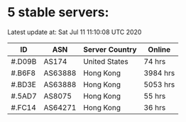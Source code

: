 # 5 stable servers:

Latest update at: Sat Jul 11 11:10:08 UTC 2020

| ID | ASN | Server Country | Online |
| -- | --- | -------------- | ------ |
| #.D09B | AS174 | United States | 74 hrs |
| #.B6F8 | AS63888 | Hong Kong | 3984 hrs |
| #.BD3E | AS63888 | Hong Kong | 5053 hrs |
| #.5AD7 | AS8075 | Hong Kong | 55 hrs |
| #.FC14 | AS64271 | Hong Kong | 36 hrs |

